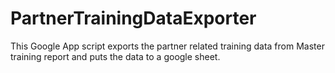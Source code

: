 # PartnerTrainingDataExporter
This Google App script exports the partner related training data from Master training report and puts the data to a google sheet. 
